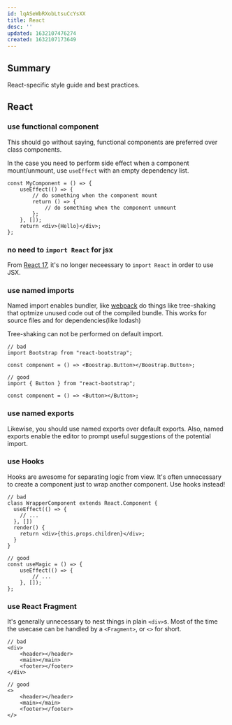 ```yaml
---
id: lqASeWbRXobLtsuCcYsXX
title: React
desc: ''
updated: 1632107476274
created: 1632107173649
---
```


## Summary

React-specific style guide and best practices.

## React

### use functional component

This should go without saying, functional components are preferred over class components.

In the case you need to perform side effect when a component mount/unmount, use `useEffect` with an empty dependency list.

```tsx
const MyComponent = () => {
    useEffect(() => {
        // do something when the component mount
        return () => {
            // do something when the component unmount
        };
    }, []);
    return <div>{Hello}</div>;
};
```

### no need to `import React` for jsx

From [React 17](https://reactjs.org/blog/2020/09/22/introducing-the-new-jsx-transform.html), it's no longer neceessary to `import React` in order to use JSX.

### use named imports

Named import enables bundler, like [webpack](https://webpack.js.org/guides/tree-shaking/) do things like tree-shaking that optmize unused code out of the compiled bundle. This works for source files and for dependencies(like lodash)

Tree-shaking can not be performed on default import.

```tsx
// bad
import Bootstrap from "react-bootstrap";

const component = () => <Boostrap.Button></Boostrap.Button>;
```

```tsx
// good
import { Button } from "react-bootstrap";

const component = () => <Button></Button>;
```

### use named exports

Likewise, you should use named exports over default exports.
Also, named exports enable the editor to prompt useful suggestions of the potential import.

### use Hooks

Hooks are awesome for separating logic from view. It's often unnecessary to create a component just to wrap another component. Use hooks instead!

```tsx
// bad
class WrapperComponent extends React.Component {
  useEffect(() => {
    // ...
  }, [])
  render() {
    return <div>{this.props.children}</div>;
  }
}
```

```tsx
// good
const useMagic = () => {
    useEffect(() => {
        // ...
    }, []);
};
```

### use React Fragment

It's generally unnecessary to nest things in plain `<div>`s. Most of the time the usecase can be handled by a `<Fragment>`, or `<>` for short.

```tsx
// bad
<div>
    <header></header>
    <main></main>
    <footer></footer>
</div>
```

```tsx
// good
<>
    <header></header>
    <main></main>
    <footer></footer>
</>
```
